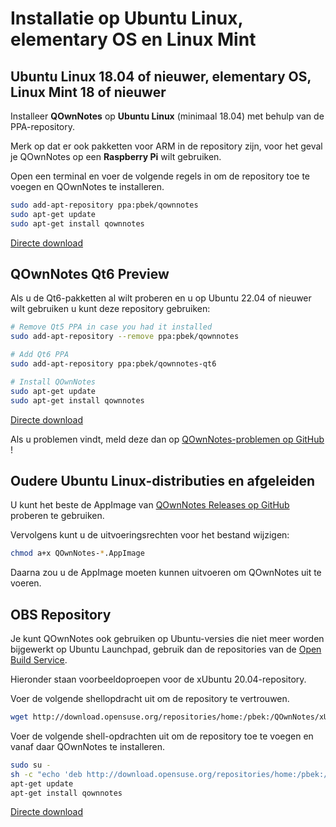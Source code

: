 # Installatie op Ubuntu Linux, elementary OS en Linux Mint

## Ubuntu Linux 18.04 of nieuwer, elementary OS, Linux Mint 18 of nieuwer

Installeer **QOwnNotes** op **Ubuntu Linux** (minimaal 18.04) met behulp van de PPA-repository.

Merk op dat er ook pakketten voor ARM in de repository zijn, voor het geval je QOwnNotes op een **Raspberry Pi** wilt gebruiken.

Open een terminal en voer de volgende regels in om de repository toe te voegen en QOwnNotes te installeren.

```bash
sudo add-apt-repository ppa:pbek/qownnotes
sudo apt-get update
sudo apt-get install qownnotes
```

[Directe download](https://launchpad.net/~pbek/+archive/ubuntu/qownnotes/+packages)

## QOwnNotes Qt6 Preview

Als u de Qt6-pakketten al wilt proberen en u op Ubuntu 22.04 of nieuwer wilt gebruiken u kunt deze repository gebruiken:

```bash
# Remove Qt5 PPA in case you had it installed
sudo add-apt-repository --remove ppa:pbek/qownnotes

# Add Qt6 PPA
sudo add-apt-repository ppa:pbek/qownnotes-qt6

# Install QOwnNotes
sudo apt-get update
sudo apt-get install qownnotes
```

[Directe download](https://launchpad.net/~pbek/+archive/ubuntu/qownnotes-qt6/+packages)

Als u problemen vindt, meld deze dan op [ QOwnNotes-problemen op GitHub ](https://github.com/pbek/QOwnNotes/issues)!

## Oudere Ubuntu Linux-distributies en afgeleiden

U kunt het beste de AppImage van [QOwnNotes Releases op GitHub](https://github.com/pbek/QOwnNotes/releases) proberen te gebruiken.

Vervolgens kunt u de uitvoeringsrechten voor het bestand wijzigen:

```bash
chmod a+x QOwnNotes-*.AppImage
```

Daarna zou u de AppImage moeten kunnen uitvoeren om QOwnNotes uit te voeren.

## OBS Repository

Je kunt QOwnNotes ook gebruiken op Ubuntu-versies die niet meer worden bijgewerkt op Ubuntu Launchpad, gebruik dan de repositories van de [Open Build Service](https://build.opensuse.org/package/show/home:pbek:QOwnNotes/desktop).

Hieronder staan voorbeeldoproepen voor de xUbuntu 20.04-repository.

Voer de volgende shellopdracht uit om de repository te vertrouwen.

```bash
wget http://download.opensuse.org/repositories/home:/pbek:/QOwnNotes/xUbuntu_20.04/Release.key -O - | sudo apt-key add -
```

Voer de volgende shell-opdrachten uit om de repository toe te voegen en vanaf daar QOwnNotes te installeren.

```bash
sudo su -
sh -c "echo 'deb http://download.opensuse.org/repositories/home:/pbek:/QOwnNotes/xUbuntu_20.04/ /' >> /etc/apt/sources.list.d/qownnotes.list"
apt-get update
apt-get install qownnotes
```

[Directe download](https://download.opensuse.org/repositories/home:/pbek:/QOwnNotes/xUbuntu_20.04)
